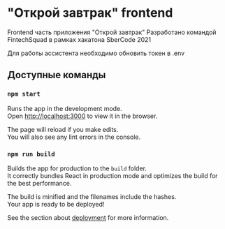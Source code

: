 # "Открой завтрак" frontend
Frontend часть приложения "Открой завтрак"
Разработано командой FintechSquad в рамках хакатона SberCode 2021

Для работы ассистента необходимо обновить токен в .env

##  Доступные команды

### `npm start`

Runs the app in the development mode.<br />
Open [http://localhost:3000](http://localhost:3000) to view it in the browser.

The page will reload if you make edits.<br />
You will also see any lint errors in the console.


### `npm run build`

Builds the app for production to the `build` folder.<br />
It correctly bundles React in production mode and optimizes the build for the best performance.

The build is minified and the filenames include the hashes.<br />
Your app is ready to be deployed!

See the section about [deployment](https://facebook.github.io/create-react-app/docs/deployment) for more information.
